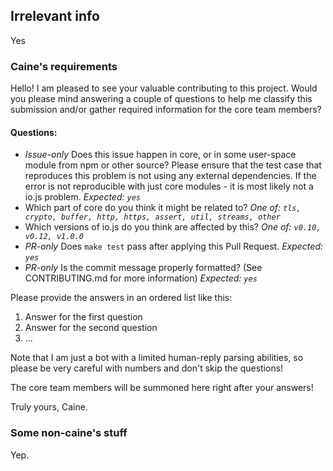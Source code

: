 ## Irrelevant info

Yes

### Caine's requirements

Hello! I am pleased to see your valuable contributing to this project.
Would you please mind answering a couple of questions to help me
classify this submission and/or gather required information for the
core team members?

#### Questions:

* _Issue-only_ Does this issue happen in core, or in some user-space
  module from npm or other source? Please ensure that the test case
  that reproduces this problem is not using any external dependencies.
  If the error is not reproducible with just core modules - it is most
  likely not a io.js problem. _Expected: `yes`_
* Which part of core do you think it might be related to?
  _One of: `tls, crypto, buffer, http, https, assert, util, streams,
  other`_
* Which versions of io.js do you think are affected by this?
  _One of: `v0.10, v0.12, v1.0.0`_
* _PR-only_ Does `make test` pass after applying this Pull Request.
  _Expected: `yes`_
* _PR-only_ Is the commit message properly formatted? (See
  CONTRIBUTING.md for more information)
  _Expected: `yes`_

Please provide the answers in an ordered list like this:

1. Answer for the first question
2. Answer for the second question
3. ...

Note that I am just a bot with a limited human-reply parsing abilities,
so please be very careful with numbers and don't skip the questions!

The core team members will be summoned here right after your answers!

Truly yours,
Caine.

### Some non-caine's stuff

Yep.
